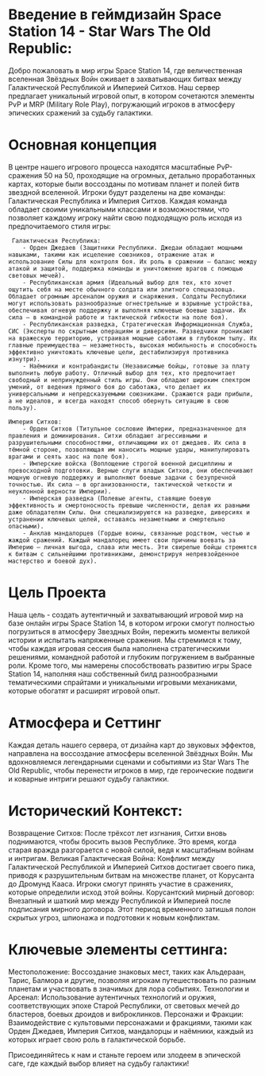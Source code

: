 # Введение в геймдизайн Space Station 14 - Star Wars The Old Republic:

Добро пожаловать в мир игры Space Station 14, где величественная вселенная Звёздных Войн оживает в захватывающих битвах между Галактической Республикой и Империей Ситхов. Наш сервер предлагает уникальный игровой опыт, в котором сочетаются элементы PvP и MRP (Military Role Play), погружающий игроков в атмосферу эпических сражений за судьбу галактики.

# Основная концепция
В центре нашего игрового процесса находятся масштабные PvP-сражения 50 на 50, проходящие на огромных, детально проработанных картах, которые были воссозданы по мотивам планет и полей битв звездной вселенной. Игроки будут разделены на две команды: Галактическая Республика и Империя Ситхов. Каждая команда обладает своими уникальными классами и возможностями, что позволяет каждому игроку найти свою подходящую роль исходя из предпочитаемого стиля игры: 

	 Галактическая Республика: 
		- Орден Джедаев (Защитники Республики. Джедаи обладают мощными навыками, такими как исцеление союзников, отражение атак и использование Силы для контроля боя. Их роль в сражении — баланс между атакой и защитой, поддержка команды и уничтожение врагов с помощью световых мечей).
		- Республиканская армия (Идеальный выбор для тех, кто хочет ощутить себя на месте обычного солдата или элитного спецназовца. Обладает огромным арсеналом оружия и снаряжения. Солдаты Республики могут использовать разнообразные огнестрельные и взрывные устройства, обеспечивая огневую поддержку и выполняя ключевые боевые задачи. Их сила — в командной работе и тактической гибкости на поле боя).
		- Республиканская разведка, Стратегическая Информационная Служба, СИС (Эксперты по скрытным операциям и диверсиям. Разведчики проникают на вражескую территорию, устраивая мощные саботажи в глубоком тылу. Их главные преимущества — незаметность, высокая мобильность и способность эффективно уничтожать ключевые цели, дестабилизируя противника изнутри).
		- Наёмники и контрабандисты (Независимые бойцы, готовые за плату выполнить любую работу. Отличный выбор для тех, кто предпочитает свободный и непринужденный стиль игры. Они обладают широким спектром умений, от ведения прямого боя до саботажа, что делает их универсальными и непредсказуемыми союзниками. Сражаются ради прибыли, а не идеалов, и всегда находят способ обернуть ситуацию в свою пользу).

	Империя Ситхов:
		- Орден Ситхов (Титульное сословие Империи, предназначенное для правления и доминирования. Ситхи обладают агрессивными и разрушительными способностями, отличающими их от джедаев. Их сила в тёмной стороне, позволяющая им наносить мощные удары, манипулировать врагами и сеять хаос на поле боя).
		- Имперские войска (Воплощение строгой военной дисциплины и превосходной подготовки. Верные слуги владык Ситхов, они обеспечивают мощную огневую поддержку и выполняют боевые задачи с безупречной точностью. Их сила — в организованности, тактической четкости и неуклонной верности Империи).
		- Имперская разведка (Полевые агенты, ставящие боевую эффективность и смертоносность превыше численности, делая их равными даже обладателям Силы. Они специализируются на разведке, диверсиях и устранении ключевых целей, оставаясь незаметными и смертельно опасными).
		- Анклав мандалорцев (Гордые воины, связанные родством, честью и жаждой сражений. Каждый мандалорец имеет свои причины воевать за Империю — личная выгода, слава или месть. Эти свирепые бойцы стремятся к битвам с сильнейшими противниками, демонстрируя непревзойденное мастерство и боевой дух).


# Цель Проекта

Наша цель - создать аутентичный и захватывающий игровой мир на базе онлайн игры Space Station 14, в котором игроки смогут полностью погрузиться в атмосферу Звездных Войн, пережить моменты великой истории и испытать напряженные сражения. Мы стремимся к тому, чтобы каждая игровая сессия была наполнена стратегическими решениями, командной работой и глубоким погружением в выбранные роли.
Кроме того, мы намерены способствовать развитию игры Space Station 14, наполняя наш собственный билд разнообразными тематическими спрайтами и уникальными игровыми механиками, которые обогатят и расширят игровой опыт.



# Атмосфера и Сеттинг

Каждая деталь нашего сервера, от дизайна карт до звуковых эффектов, направлена на воссоздание атмосферы вселенной Звёздных Войн. Мы вдохновляемся легендарными сценами и событиями из Star Wars The Old Republic, чтобы перенести игроков в мир, где героические подвиги и коварные интриги решают судьбу галактики.

# Исторический Контекст:

Возвращение Ситхов: После трёхсот лет изгнания, Ситхи вновь поднимаются, чтобы бросить вызов Республике. Это время, когда старая вражда разгорается с новой силой, ведя к масштабным войнам и интригам.
Великая Галактическая Война: Конфликт между Галактической Республикой и Империей Ситхов достигает своего пика, приводя к разрушительным битвам на множестве планет, от Корусанта до Дромунд Кааса. Игроки смогут принять участие в сражениях, которые определили исход этой войны.
Корусантский мирный договор: Внезапный и шаткий мир между Республикой и Империей после подписания мирного договора. Этот период временного затишья полон скрытых угроз, шпионажа и подготовки к новым конфликтам.


# Ключевые элементы сеттинга:

Местоположение: Воссоздание знаковых мест, таких как Альдераан, Тарис, Балмора и другие, позволяя игрокам путешествовать по разным планетам и участвовать в значимых для лора событиях.
Технологии и Арсенал: Использование аутентичных технологий и оружия, соответствующих эпохе Старой Республики, от световых мечей до бластеров, боевых дроидов и виброклинков.
Персонажи и Фракции: Взаимодействие с культовыми персонажами и фракциями, такими как Орден Джедаев, Империя Ситхов, мандалорцы и наёмники, каждый из которых играет свою роль в галактической борьбе.



Присоединяйтесь к нам и станьте героем или злодеем в эпической саге, где каждый выбор влияет на судьбу галактики!
